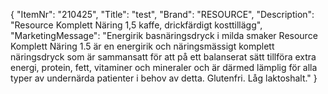 {
  "ItemNr": "210425",
  "Title": "test",
  "Brand": "RESOURCE",
  "Description": "Resource Komplett Näring 1,5 kaffe, drickfärdigt kosttillägg",
  "MarketingMessage": "Energirik basnäringsdryck i milda smaker Resource Komplett Näring 1.5 är en energirik och näringsmässigt komplett näringsdryck som är sammansatt för att på ett balanserat sätt tillföra extra energi, protein, fett, vitaminer och mineraler och är därmed lämplig för alla typer av undernärda patienter i behov av detta. Glutenfri. Låg laktoshalt."
}